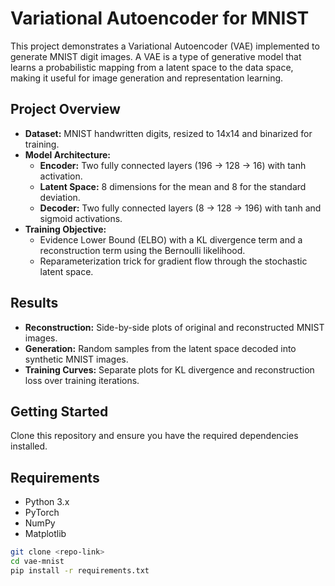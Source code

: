 # Variational Autoencoder for MNIST

This project demonstrates a Variational Autoencoder (VAE) implemented to generate MNIST digit images. A VAE is a type of generative model that learns a probabilistic mapping from a latent space to the data space, making it useful for image generation and representation learning.

## Project Overview
- **Dataset:** MNIST handwritten digits, resized to 14x14 and binarized for training.
- **Model Architecture:**
  - **Encoder:** Two fully connected layers (196 → 128 → 16) with tanh activation.
  - **Latent Space:** 8 dimensions for the mean and 8 for the standard deviation.
  - **Decoder:** Two fully connected layers (8 → 128 → 196) with tanh and sigmoid activations.
- **Training Objective:** 
  - Evidence Lower Bound (ELBO) with a KL divergence term and a reconstruction term using the Bernoulli likelihood.
  - Reparameterization trick for gradient flow through the stochastic latent space.

## Results
- **Reconstruction:** Side-by-side plots of original and reconstructed MNIST images.
- **Generation:** Random samples from the latent space decoded into synthetic MNIST images.
- **Training Curves:** Separate plots for KL divergence and reconstruction loss over training iterations.

## Getting Started
Clone this repository and ensure you have the required dependencies installed.

## Requirements
- Python 3.x
- PyTorch
- NumPy
- Matplotlib

```bash
git clone <repo-link>
cd vae-mnist
pip install -r requirements.txt
